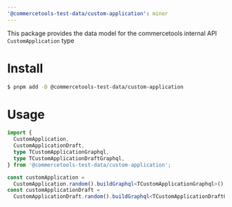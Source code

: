 ```yaml
---
'@commercetools-test-data/custom-application': minor
---
```


This package provides the data model for the commercetools internal API `CustomApplication` type

# Install

```bash
$ pnpm add -D @commercetools-test-data/custom-application
```

# Usage

```ts
import {
  CustomApplication,
  CustomApplicationDraft,
  type TCustomApplicationGraphql,
  type TCustomApplicationDraftGraphql,
} from '@commercetools-test-data/custom-application';

const customApplication =
  CustomApplication.random().buildGraphql<TCustomApplicationGraphql>();
const customApplicationDraft =
  CustomApplicationDraft.random().buildGraphql<TCustomApplicationDraftGraphql>();
```
